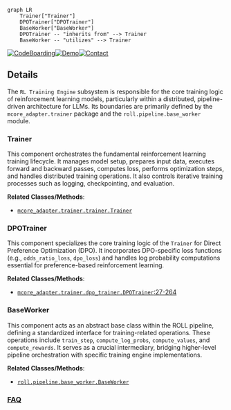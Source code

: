 ```mermaid
graph LR
    Trainer["Trainer"]
    DPOTrainer["DPOTrainer"]
    BaseWorker["BaseWorker"]
    DPOTrainer -- "inherits from" --> Trainer
    BaseWorker -- "utilizes" --> Trainer
```

[![CodeBoarding](https://img.shields.io/badge/Generated%20by-CodeBoarding-9cf?style=flat-square)](https://github.com/CodeBoarding/GeneratedOnBoardings)[![Demo](https://img.shields.io/badge/Try%20our-Demo-blue?style=flat-square)](https://www.codeboarding.org/demo)[![Contact](https://img.shields.io/badge/Contact%20us%20-%20contact@codeboarding.org-lightgrey?style=flat-square)](mailto:contact@codeboarding.org)

## Details

The `RL Training Engine` subsystem is responsible for the core training logic of reinforcement learning models, particularly within a distributed, pipeline-driven architecture for LLMs. Its boundaries are primarily defined by the `mcore_adapter.trainer` package and the `roll.pipeline.base_worker` module.

### Trainer
This component orchestrates the fundamental reinforcement learning training lifecycle. It manages model setup, prepares input data, executes forward and backward passes, computes loss, performs optimization steps, and handles distributed training operations. It also controls iterative training processes such as logging, checkpointing, and evaluation.


**Related Classes/Methods**:

- <a href="https://github.com/alibaba/ROLL/blob/main/mcore_adapter/src/mcore_adapter/trainer/trainer.py" target="_blank" rel="noopener noreferrer">`mcore_adapter.trainer.trainer.Trainer`</a>


### DPOTrainer
This component specializes the core training logic of the `Trainer` for Direct Preference Optimization (DPO). It incorporates DPO-specific loss functions (e.g., `odds_ratio_loss`, `dpo_loss`) and handles log probability computations essential for preference-based reinforcement learning.


**Related Classes/Methods**:

- <a href="https://github.com/alibaba/ROLL/blob/main/mcore_adapter/src/mcore_adapter/trainer/dpo_trainer.py#L27-L264" target="_blank" rel="noopener noreferrer">`mcore_adapter.trainer.dpo_trainer.DPOTrainer`:27-264</a>


### BaseWorker
This component acts as an abstract base class within the ROLL pipeline, defining a standardized interface for training-related operations. These operations include `train_step`, `compute_log_probs`, `compute_values`, and `compute_rewards`. It serves as a crucial intermediary, bridging higher-level pipeline orchestration with specific training engine implementations.


**Related Classes/Methods**:

- <a href="https://github.com/alibaba/ROLL/blob/main/roll/pipeline/base_worker.py" target="_blank" rel="noopener noreferrer">`roll.pipeline.base_worker.BaseWorker`</a>




### [FAQ](https://github.com/CodeBoarding/GeneratedOnBoardings/tree/main?tab=readme-ov-file#faq)
